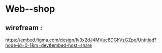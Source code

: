# Web--shop

## wirefream : 
https://embed.figma.com/design/Iv3x2dJ4MVuc8DGhVzGZpe/Untitled?node-id=0-1&m=dev&embed-host=share

